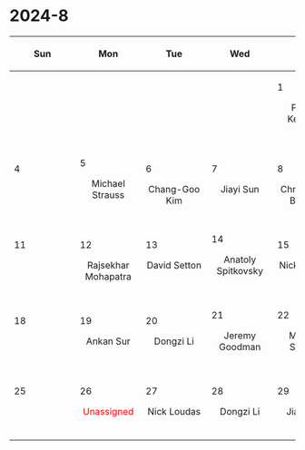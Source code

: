 # 2024-8

|<div style='max-width:100px;width:100px'><p>Sun</p></div>|<div style='max-width:100px;width:100px'><p>Mon</p></div>|<div style='max-width:100px;width:100px'><p>Tue</p></div>|<div style='max-width:100px;width:100px'><p>Wed</p></div>|<div style='max-width:100px;width:100px'><p>Thu</p></div>|<div style='max-width:100px;width:100px'><p>Fri</p></div>|<div style='max-width:100px;width:100px'><p>Sat</p></div>|
|:-:|:-:|:-:|:-:|:-:|:-:|:-:|
|<p><br/><br/></p> |<p><br/><br/></p> |<p><br/><br/></p> |<p><br/><br/></p> |<p align='left'>1</p><p>Philipp Kempski<br/><br/></p>|<p align='left'>2</p><p>Rajsekhar<br/> Mohapatra</p>|<p align='left'>3</p><p><br/><br/></p>|
|<p align='left'>4</p><p><br/><br/></p>|<p align='left'>5</p><p>Michael Strauss<br/><br/></p>|<p align='left'>6</p><p>Chang-Goo<br/> Kim</p>|<p align='left'>7</p><p>Jiayi Sun<br/><br/></p>|<p align='left'>8</p><p>Christopher<br/> Bambic</p>|<p align='left'>9</p><p>Siddhartha<br/> Gupta</p>|<p align='left'>10</p><p><br/><br/></p>|
|<p align='left'>11</p><p><br/><br/></p>|<p align='left'>12</p><p>Rajsekhar<br/> Mohapatra</p>|<p align='left'>13</p><p>David Setton<br/><br/></p>|<p align='left'>14</p><p>Anatoly Spitkovsky<br/><br/></p>|<p align='left'>15</p><p>Nick Loudas<br/><br/></p>|<p align='left'>16</p><p>Sanghyuk<br/> Moon</p>|<p align='left'>17</p><p><br/><br/></p>|
|<p align='left'>18</p><p><br/><br/></p>|<p align='left'>19</p><p>Ankan Sur<br/><br/></p>|<p align='left'>20</p><p>Dongzi Li<br/><br/></p>|<p align='left'>21</p><p>Jeremy Goodman<br/><br/></p>|<p align='left'>22</p><p>Michael Strauss<br/><br/></p>|<p align='left'>23</p><p>Yubo Su<br/><br/></p>|<p align='left'>24</p><p><br/><br/></p>|
|<p align='left'>25</p><p><br/><br/></p>|<p align='left'>26</p><p><span style='color:red'>Unassigned</span><br/><br/></p>|<p align='left'>27</p><p>Nick Loudas<br/><br/></p>|<p align='left'>28</p><p>Dongzi Li<br/><br/></p>|<p align='left'>29</p><p>Jiayi Sun<br/><br/></p>|<p align='left'>30</p><p>Christian<br/> Jespersen</p>|<p align='left'>31</p><p><br/><br/></p>|
